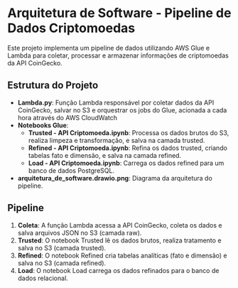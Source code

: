 # Arquitetura de Software - Pipeline de Dados Criptomoedas

Este projeto implementa um pipeline de dados utilizando AWS Glue e Lambda para coletar, processar e armazenar informações de criptomoedas da API CoinGecko.

## Estrutura do Projeto

- **Lambda.py**: Função Lambda responsável por coletar dados da API CoinGecko, salvar no S3 e orquestrar os jobs do Glue, acionada a cada hora através do AWS CloudWatch
- **Notebooks Glue**:
  - **Trusted - API Criptomoeda.ipynb**: Processa os dados brutos do S3, realiza limpeza e transformação, e salva na camada trusted.
  - **Refined - API Criptomoeda.ipynb**: Refina os dados trusted, criando tabelas fato e dimensão, e salva na camada refined.
  - **Load - API Criptomoeda.ipynb**: Carrega os dados refined para um banco de dados PostgreSQL.
- **arquitetura_de_software.drawio.png**: Diagrama da arquitetura do pipeline.

## Pipeline

1. **Coleta**: A função Lambda acessa a API CoinGecko, coleta os dados e salva arquivos JSON no S3 (camada raw).
2. **Trusted**: O notebook Trusted lê os dados brutos, realiza tratamento e salva no S3 (camada trusted).
3. **Refined**: O notebook Refined cria tabelas analíticas (fato e dimensão) e salva no S3 (camada refined).
4. **Load**: O notebook Load carrega os dados refinados para o banco de dados relacional.
